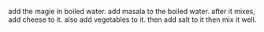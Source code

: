 add the magie in boiled water.
add masala to the boiled water.
after it mixes, add cheese to it.
also add vegetables to it.
then add salt to it 
then mix it well.